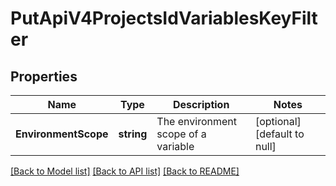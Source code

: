 # PutApiV4ProjectsIdVariablesKeyFilter

## Properties
Name | Type | Description | Notes
------------ | ------------- | ------------- | -------------
**EnvironmentScope** | **string** | The environment scope of a variable | [optional] [default to null]

[[Back to Model list]](../README.md#documentation-for-models) [[Back to API list]](../README.md#documentation-for-api-endpoints) [[Back to README]](../README.md)


